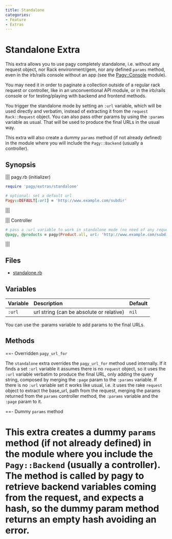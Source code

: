 ```yaml
---
title: Standalone
categories:
- Feature
- Extras
---
```

# Standalone Extra

This extra allows you to use pagy completely standalone, i.e. without any request object, nor Rack environment/gem, nor any defined `params` method, even in the irb/rails console without an app (see the [Pagy::Console](/docs/api/console.md) module).

You may need it in order to paginate a collection outside of a regular rack request or controller, like in an unconventional API module, or in the irb/rails console or for testing/playing with backend and frontend methods.

You trigger the standalone mode by setting an `:url` variable, which will be used directly and verbatim, instead of extracting it from the `request` `Rack::Request` object. You can also pass other params by using the `:params` variable as usual. That will be used to produce the final URLs in the usual way.

This extra will also create a dummy `params` method (if not already defined) in the module where you will include the `Pagy::Backend` (usually a controller).

## Synopsis

||| pagy.rb (initializer)
```ruby
require 'pagy/extras/standalone'

# optional: set a default url
Pagy::DEFAULT[:url] = 'http://www.example.com/subdir'
```
|||

||| Controller
```ruby
# pass a :url variable to work in standalone mode (no need of any request object nor Rack env)
@pagy, @products = pagy(Product.all, url: 'http://www.example.com/subdir', params: {...})
```
|||

## Files

- [standalone.rb](https://github.com/ddnexus/pagy/blob/master/lib/pagy/extras/standalone.rb)

## Variables

| Variable | Description                              | Default |
|:---------|:-----------------------------------------|:--------|
| `:url`   | url string (can be absolute or relative) | `nil`   |

You can use the :params variable to add params to the final URLs.

## Methods

==- Overridden `pagy_url_for`

The `standalone` extra overrides the `pagy_url_for` method used internally. If it finds a set `:url` variable it assumes there is no `request` object, so it uses the `:url` variable verbatim to produce the final URL, only adding the query string, composed by merging the `:page` param to the `:params` variable. If there is no `:url` variable set it works like usual, i.e. it uses the rake `request` object to extract the base_url, path from the request, merging the params returned from the `params` controller method, the `:params` variable and the `:page` param to it.

==- Dummy `params` method

This extra creates a dummy `params` method (if not already defined) in the module where you include the `Pagy::Backend` (usually a controller). The method is called by pagy to retrieve backend variables coming from the request, and expects a hash, so the dummy param method returns an empty hash avoiding an error.
===